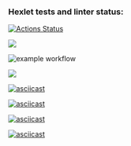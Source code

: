 ### Hexlet tests and linter status:
[![Actions Status](https://github.com/LenaVolkova/python-project-lvl1/workflows/hexlet-check/badge.svg)](https://github.com/LenaVolkova/python-project-lvl1/actions)

<a href="https://codeclimate.com/github/codeclimate/codeclimate/maintainability"><img src="https://api.codeclimate.com/v1/badges/a99a88d28ad37a79dbf6/maintainability" /></a>

![example workflow](https://github.com/LenaVolkova/python-project-lvl1/actions/workflows/linter-check.yml/badge.svg)

<a href="https://asciinema.org/a/ha7XUGyJGkRdVxbmtmRcl6gjd" target="_blank"><img src="https://asciinema.org/a/ha7XUGyJGkRdVxbmtmRcl6gjd.svg" /></a>

[![asciicast](https://asciinema.org/a/kENFxIRxZbssrBUWfvh8LIYGQ.svg)](https://asciinema.org/a/kENFxIRxZbssrBUWfvh8LIYGQ)

[![asciicast](https://asciinema.org/a/ymC8A76x3sVxHTtOadnse3aid.svg)](https://asciinema.org/a/ymC8A76x3sVxHTtOadnse3aid)

[![asciicast](https://asciinema.org/a/MKWnBrmcTj2zPpx9Za2TCySsv.svg)](https://asciinema.org/a/MKWnBrmcTj2zPpx9Za2TCySsv)

[![asciicast](https://asciinema.org/a/ptAishWXl4fYkumhkZLbBfOBb.svg)](https://asciinema.org/a/ptAishWXl4fYkumhkZLbBfOBb)